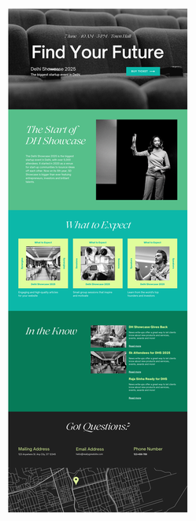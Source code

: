 ![template](https://raw.githubusercontent.com/ShriIraCatalog/resources-two/refs/heads/master/2025/04/20/20250420203410.png)
